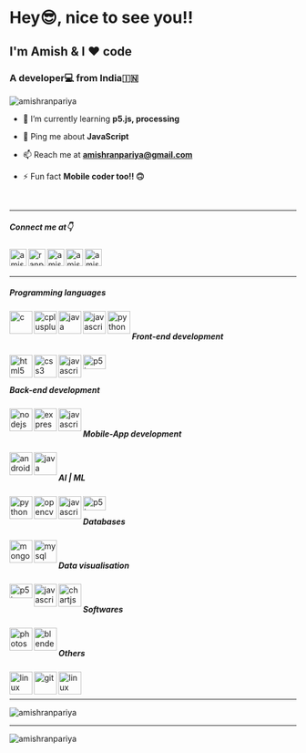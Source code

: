 <h1 align="left">Hey😎, nice to see you!!</h1>
<h2 align="left">I'm Amish & I ❤️ code</h2>
<h3 align="left">A developer💻 from India🇮🇳</h3>
<p align="left"> <img src="https://komarev.com/ghpvc/?username=amishranpariya" alt="amishranpariya" /> </p>

- 🌱 I’m currently learning **p5.js, processing**

- 💬 Ping me about **JavaScript**

- 📫 Reach me at **amishranpariya@gmail.com**

- ⚡ Fun fact **Mobile coder too!! 🙃**
<br/>
<hr/>
<h5>Connect me at👇</h5>

<a href="https://twitter.com/amish_ranpariya" target="blank">
<img align="left" src="https://image.flaticon.com/icons/svg/2111/2111703.svg" alt="amish_ranpariya" height="30" width="30" />
</a>
<a href="https://fb.com/ranpariya.amish" target="blank">
<img align="left" src="https://image.flaticon.com/icons/svg/2111/2111342.svg" alt="ranpariya.amish" height="30" width="30" />
</a>
<a href="https://instagram.com/amish_ranpariya" target="blank">
<img align="left" src="https://image.flaticon.com/icons/svg/2111/2111421.svg" alt="amish_ranpariya" height="30" width="30" />
</a>
<a href="https://www.youtube.com/c/amish ranpariya" target="blank">
<img align="left" src="https://image.flaticon.com/icons/svg/779/779125.svg" alt="amish ranpariya" height="30" width="30" />
</a>
<a href="https://www.linkedin.com/in/amish-ranpariya-753662156" target="blank">
<img align="left" src="https://image.flaticon.com/icons/svg/2111/2111465.svg" alt="amish ranpariya" height="30" width="30" />
</a>
<br/>
&nbsp;
<hr/>
<h5>Programming languages</h5>
<p>

<img align="left" src="https://devicons.github.io/devicon/devicon.git/icons/c/c-original.svg" alt="c" width="40" height="40"/> 

<img align="left" src="https://devicons.github.io/devicon/devicon.git/icons/cplusplus/cplusplus-original.svg" alt="cplusplus" width="40" height="40"/> 

<img align="left" src="https://devicons.github.io/devicon/devicon.git/icons/java/java-original-wordmark.svg" alt="java" width="40" height="40"/> 

<img align="left"  src="https://devicons.github.io/devicon/devicon.git/icons/javascript/javascript-original.svg" alt="javascript" width="40" height="40"/> 

<img align="left" src="https://devicons.github.io/devicon/devicon.git/icons/python/python-original.svg" alt="python" width="40" height="40"/>
</p>
<br/>
<h5>Front-end development</h5>
<p>

<img align="left" src="https://image.flaticon.com/icons/svg/1199/1199118.svg" alt="html5" width="40" height="40"/> 
<img align="left" src="https://image.flaticon.com/icons/svg/1199/1199113.svg" alt="css3" width="40" height="40"/> 
<img align="left"  src="https://image.flaticon.com/icons/svg/1199/1199124.svg" alt="javascript" width="40" height="40"/> 

<img align="left" src="https://p5js.org/assets/img/p5js.svg" alt="p5js" width="40" height="25"/>
</p>
<br/>
<br/>
<h5>Back-end development</h5>
<p>

<img align="left" src="https://devicons.github.io/devicon/devicon.git/icons/nodejs/nodejs-original-wordmark.svg" alt="nodejs" width="40" height="40"/> 
<img align="left"  src="https://devicons.github.io/devicon/devicon.git/icons/express/express-original-wordmark.svg" alt="express" width="40" height="40"/> 

<img align="left"  src="https://image.flaticon.com/icons/svg/1199/1199124.svg" alt="javascript" width="40" height="40"/> 
</p>
<br/>
<h5>Mobile-App development</h5>
<p>
<img align="left" src="https://devicons.github.io/devicon/devicon.git/icons/android/android-original-wordmark.svg" alt="android" width="40" height="40"/>  

<img align="left"  src="https://devicons.github.io/devicon/devicon.git/icons/java/java-original-wordmark.svg" alt="java" width="40" height="40"/> 
</p>
<br/>
<h5>AI | ML</h5>
<p>

<img align="left"  src="https://devicons.github.io/devicon/devicon.git/icons/python/python-original.svg" alt="python" width="40" height="40"/>

 <img align="left"  src="https://www.vectorlogo.zone/logos/opencv/opencv-icon.svg" alt="opencv" width="40" height="40"/>

<img align="left" src="https://devicons.github.io/devicon/devicon.git/icons/javascript/javascript-original.svg" alt="javascript" width="40" height="40"/> 
<img align="left" src="https://p5js.org/assets/img/p5js.svg" alt="p5js" width="40" height="25"/>
</p>
<br/>
<h5>Databases</h5>
<p>

 <img align="left" src="https://devicons.github.io/devicon/devicon.git/icons/mongodb/mongodb-original-wordmark.svg" alt="mongodb" width="40" height="40"/> 

 <img align="left" src="https://devicons.github.io/devicon/devicon.git/icons/mysql/mysql-original-wordmark.svg" alt="mysql" width="40" height="40"/> 
</p>
<br/>
<h5>Data visualisation</h5>
<p>
<img align="left" src="https://p5js.org/assets/img/p5js.svg" alt="p5js" width="40" height="25"/>
<img align="left" src="https://image.flaticon.com/icons/svg/1199/1199124.svg" alt="javascript" width="40" height="40"/> 
<img align="left" src="https://www.chartjs.org/media/logo-title.svg" alt="chartjs" width="40" height="40"/> 
</p>
<br/>
<h5 >Softwares</h5>
<p >
 <img align="left" src="https://devicons.github.io/devicon/devicon.git/icons/photoshop/photoshop-plain.svg" alt="photoshop" width="40" height="40"/>
<img align="left" src="https://download.blender.org/branding/community/blender_community_badge_white.svg" alt="blender" width="40" height="40"/> 
</p>
<br/>
<h5>Others</h5>
<p>

<img align="left" src="https://devicons.github.io/devicon/devicon.git/icons/github/github-original.svg" alt="linux" width="40" height="40"/> 

<img align="left" src="https://www.vectorlogo.zone/logos/git-scm/git-scm-icon.svg" alt="git" width="40" height="40"/> 

<img align="left" src="https://devicons.github.io/devicon/devicon.git/icons/linux/linux-original.svg" alt="linux" width="40" height="40"/> 
</p>
<br/>
&nbsp;
<hr/>
<p>
<img src="https://github-readme-stats.vercel.app/api/top-langs/?username=amishranpariya&theme=radical" alt="amishranpariya" />
</p>
<hr/>
<p>
<img  src="https://github-readme-stats.vercel.app/api?username=amishranpariya&show_icons=true&theme=radical" alt="amishranpariya" />
</p>


